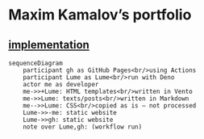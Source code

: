 # Maxim Kamalov’s portfolio

## [implementation](./implementation.md)

```mermaid
sequenceDiagram
    participant gh as GitHub Pages<br/>using Actions
    participant Lume as Lume<br/>run with Deno
    actor me as developer
    me->>+Lume: HTML templates<br/>written in Vento
    me->>Lume: texts/posts<br/>written in Markdown
    me-->>Lume: CSS<br/>copied as is – not processed
    Lume->>-me: static website
    Lume->>gh: static website
    note over Lume,gh: (workflow run)
```
